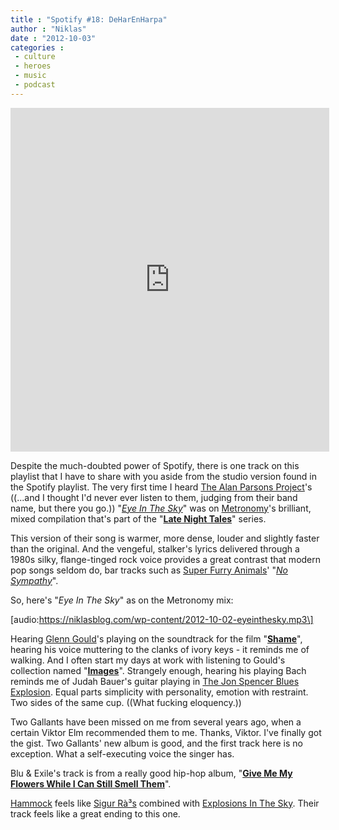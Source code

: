 ```yaml
---
title : "Spotify #18: DeHarEnHarpa"
author : "Niklas"
date : "2012-10-03"
categories : 
 - culture
 - heroes
 - music
 - podcast
---
```


<iframe src="https://embed.spotify.com/?uri=spotify:user:pivic:playlist:3nvItFAEXMp4yU31uUlJzT" width="510" height="550" frameborder="0" allowtransparency="true"></iframe>

Despite the much-doubted power of Spotify, there is one track on this playlist that I have to share with you aside from the studio version found in the Spotify playlist. The very first time I heard [The Alan Parsons Project](http://en.wikipedia.org/wiki/The_Alan_Parsons_Project)'s ((...and I thought I'd never ever listen to them, judging from their band name, but there you go.)) "_[Eye In The Sky](http://en.wikipedia.org/wiki/Eye_in_the_Sky_%28song%29)_" was on [Metronomy](http://en.wikipedia.org/wiki/Metronomy)'s brilliant, mixed compilation that's part of the "[**Late Night Tales**](http://www.residentadvisor.net/review-view.aspx?id=11412)" series.

This version of their song is warmer, more dense, louder and slightly faster than the original. And the vengeful, stalker's lyrics delivered through a 1980s silky, flange-tinged rock voice provides a great contrast that modern pop songs seldom do, bar tracks such as [Super Furry Animals](http://en.wikipedia.org/wiki/Super_Furry_Animals)' "[_No Sympathy_](http://www.youtube.com/watch?v=U_K2s2P6WGE)".

So, here's "_Eye In The Sky_" as on the Metronomy mix:

\[audio:https://niklasblog.com/wp-content/2012-10-02-eyeinthesky.mp3\]

Hearing [Glenn Gould](http://en.wikipedia.org/wiki/Glenn_Gould)'s playing on the soundtrack for the film "**[Shame](http://en.wikipedia.org/wiki/Shame_%282011_film%29)**", hearing his voice muttering to the clanks of ivory keys - it reminds me of walking. And I often start my days at work with listening to Gould's collection named "**[Images](http://www.glenngould.com/us/music/images-glenn-gould)**". Strangely enough, hearing his playing Bach reminds me of Judah Bauer's guitar playing in [The Jon Spencer Blues Explosion](http://en.wikipedia.org/wiki/Jon_Spencer_Blues_Explosion). Equal parts simplicity with personality, emotion with restraint. Two sides of the same cup. ((What fucking eloquency.))

Two Gallants have been missed on me from several years ago, when a certain Viktor Elm recommended them to me. Thanks, Viktor. I've finally got the gist. Two Gallants' new album is good, and the first track here is no exception. What a self-executing voice the singer has.

Blu & Exile's track is from a really good hip-hop album, "**[Give Me My Flowers While I Can Still Smell Them](http://en.wikipedia.org/wiki/Give_Me_My_Flowers_While_I_Can_Smell_Them)**".

[Hammock](http://en.wikipedia.org/wiki/Hammock_%28band%29) feels like [Sigur Rà³s](http://en.wikipedia.org/wiki/Sigur_R%C3%B3s) combined with [Explosions In The Sky](http://en.wikipedia.org/wiki/Explosions_in_the_Sky). Their track feels like a great ending to this one.
